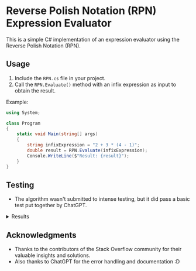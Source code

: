 # Reverse Polish Notation (RPN) Expression Evaluator

This is a simple C# implementation of an expression evaluator using the Reverse Polish Notation (RPN).

## Usage

1. Include the `RPN.cs` file in your project.
2. Call the `RPN.Evaluate()` method with an infix expression as input to obtain the result.

Example:

```csharp
using System;

class Program
{
    static void Main(string[] args)
    {
        string infixExpression = "2 + 3 * (4 - 1)";
        double result = RPN.Evaluate(infixExpression);
        Console.WriteLine($"Result: {result}");
    }
}
```

## Testing

- The algorithm wasn't submitted to intense testing, but it did pass a basic test put together by ChatGPT.

<details>
    <summary>
        Results
    </summary>
    ```csharp
    Expression 'sin(0.5)' is correct. Expected: 0.008726535498373935, Actual: 0.008726535498373935
    Expression 'cos(0.5)' is correct. Expected: 0.9999619230641713, Actual: 0.9999619230641713
    Expression 'tan(1)' is correct. Expected: 0.017455064928217585, Actual: 0.017455064928217585
    Expression 'exp(1)' is correct. Expected: 2.7182818285, Actual: 2.718281828459045
    Expression 'log(e)' is correct. Expected: 1, Actual: 1
    Expression 'log(10)' is correct. Expected: 2.302585093, Actual: 2.302585092994046
    Expression 'sqrt(4)' is correct. Expected: 2, Actual: 2
    Expression 'pi' is correct. Expected: 3.1415926536, Actual: 3.141592653589793
    Expression 'e' is correct. Expected: 2.7182818285, Actual: 2.718281828459045
    Expression 'sin(pi / 2)' is correct. Expected: 0.02741213359204429, Actual: 0.02741213359204429
    Expression 'cos(0)' is correct. Expected: 1, Actual: 1
    Expression 'tan(pi / 4)' is correct. Expected: 0.013708642534394053, Actual: 0.013708642534394053
    Expression 'exp(2)' is correct. Expected: 7.3890560989, Actual: 7.38905609893065
    Expression 'log(1)' is correct. Expected: 0, Actual: 0
    Expression 'sqrt(16)' is correct. Expected: 4, Actual: 4
    Expression 'pi ^ 2' is correct. Expected: 9.8696044011, Actual: 9.869604401089358
    Expression 'e ^ 2' is correct. Expected: 7.3890560989, Actual: 7.3890560989306495
    Expression 'sin(0.5) + 5! * pi' is correct. Expected: 376.99984496627354, Actual: 376.99984496627354
    Expression 'cos(0) * 10' is correct. Expected: 10, Actual: 10
    Expression 'log(10) * e' is correct. Expected: 6.259112933, Actual: 6.259075216766395
    Expression 'sqrt(25) + pi' is correct. Expected: 8.1415926536, Actual: 8.141592653589793
    Expression 'pi / e' is correct. Expected: 1.1557273498, Actual: 1.1557273497909217
    Expression 'exp(1) + sin(1)' is correct. Expected: 2.7357342348963285, Actual: 2.7357342348963285
    Expression 'log(100) / 2' is correct. Expected: 2.302585093, Actual: 2.302585092994046
    Expression 'pi * 3 - sqrt(9)' is correct. Expected: 6.4247779608, Actual: 6.424777960769379
    Expression 'e ^ 3' is correct. Expected: 20.0855369232, Actual: 20.085536923187664
    Expression 'cos(pi)' is correct. Expected: 0.9984971498638638, Actual: 0.9984971498638638
    Expression 'tan(pi / 6)' is correct. Expected: 0.009138776996012258, Actual: 0.009138776996012258
    Expression 'exp(0)' is correct. Expected: 1, Actual: 1
    Expression 'log(2.7182818285)' is correct. Expected: 1, Actual: 1.0000000000150664
    Expression 'sqrt(pi)' is correct. Expected: 1.7724538509, Actual: 1.7724538509055159
    Expression 'sin(1) * cos(1)' is correct. Expected: 0.017449748351250485, Actual: 0.017449748351250485
    Expression 'pi + e' is correct. Expected: 5.8598744821, Actual: 5.859874482048838
    Expression 'e - 1' is correct. Expected: 1.7182818285, Actual: 1.718281828459045
    Expression 'pi / 2' is correct. Expected: 1.5707963268, Actual: 1.5707963267948966
    Expression 'e ^ 0.5' is correct. Expected: 1.6487212707, Actual: 1.6487212707001282
    Total correct expressions: 36/36
    ```
</details>

## Acknowledgments

- Thanks to the contributors of the Stack Overflow community for their valuable insights and solutions.
- Also thanks to ChatGPT for the error handling and documentation :D
